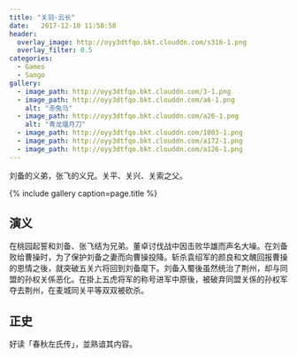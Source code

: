 ```yaml
---
title: "关羽·云长"
date:   2017-12-10 11:58:58
header:
  overlay_image: http://oyy3dtfqo.bkt.clouddn.com/s316-1.png
  overlay_filter: 0.5
categories:
  - Games
  - Sango
gallery:
  - image_path: http://oyy3dtfqo.bkt.clouddn.com/3-1.png
  - image_path: http://oyy3dtfqo.bkt.clouddn.com/a6-1.png
    alt: "赤兔马"
  - image_path: http://oyy3dtfqo.bkt.clouddn.com/a26-1.png
    alt: "青龙堰月刀"
  - image_path: http://oyy3dtfqo.bkt.clouddn.com/1003-1.png
  - image_path: http://oyy3dtfqo.bkt.clouddn.com/a172-1.png
  - image_path: http://oyy3dtfqo.bkt.clouddn.com/a126-1.png
---
```


刘备的义弟，张飞的义兄。关平、关兴、关索之父。

{% include gallery caption=page.title %}

## 演义

在桃园起誓和刘备、张飞结为兄弟。董卓讨伐战中因击败华雄而声名大噪。在刘备败给曹操时，为了保护刘备之妻而向曹操投降。斩杀袁绍军的颜良和文醜回报曹操的恩情之後，就突破五关六将回到刘备麾下。刘备入蜀後虽然统治了荆州，却与同盟的孙权关係恶化。在掛上五虎将军的称号进军中原後，被破弃同盟关係的孙权军夺去荆州，在麦城同关平等双双被砍杀。

## 正史

好读「春秋左氏传」，並熟谙其内容。